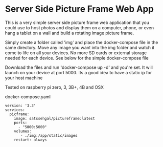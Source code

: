 # Server Side Picture Frame Web App

This is a very simple server side picture frame web application that you could use to host photos and display them on a computer, phone, or even hang a tablet on a wall and build a rotating image picture frame. 

Simply create a folder called 'img' and place the docker-compose file in the same directory. Move any image you want into the img folder and watch it come to life on all your devices. No more SD cards or external storage needed for each device. See below for the simple docker-compose file

Download the files and run 'docker-compose up -d' and you're set. It will launch on your device at port 5000. Its a good idea to have a static ip for your host machine

Tested on raspberry pi zero, 3, 3B+, 4B and OSX

docker-compose.yaml
```
version: '3.3'
services:
  picframe: 
    image: satssehgal/pictureframe:latest 
    ports: 
      - "5000:5000" 
    volumes: 
       - ./img:/app/static/images 
    restart: always
```

